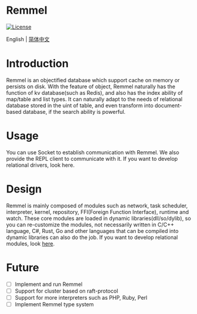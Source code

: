 Remmel
=====
[![License](https://img.shields.io/badge/License-MIT%20License-blue.svg)](https://opensource.org/licenses/MIT)

English | [简体中文](./docs/zh/README.md)

# Introduction
Remmel is an objectified database which support cache on memory or persists on disk. With the feature of object, Remmel naturally has the function of kv database(such as Redis), and also has the index ability of map/table and list types. It can naturally adapt to the needs of relational database stored in the uint of table, and even transform into document-based database, if the search ability is powerful.

# Usage
You can use Socket to establish communication with Remmel. We also provide the REPL client to communicate with it. If you want to develop relational drivers, look here.

# Design
Remmel is mainly composed of modules such as network, task scheduler, interpreter, kernel, repository, FFI(Foreign Function Interface), runtime and watch. These core modules are loaded in dynamic libraries(dll/so/dylib), so you can re-customize the modules, not necessarily written in C/C++ language, C#, Rust, Go and other languages that can be compiled into dynamic libraries can also do the job. If you want to develop relational modules, look [here](./docs/en/arch.md).

# Future
- [ ] Implement and run Remmel
- [ ] Support for cluster based on raft-protocol
- [ ] Support for more interpreters such as PHP, Ruby, Perl
- [ ] Implement Remmel type system